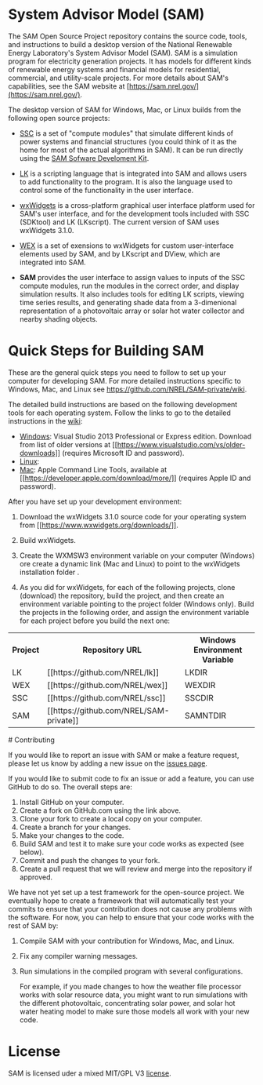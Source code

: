 # System Advisor Model (SAM)

The SAM Open Source Project repository contains the source code, tools, and instructions to build a desktop version of the National Renewable Energy Laboratory's System Advisor Model (SAM). SAM is a simulation program for electricity generation projects. It has models for different kinds of renewable energy systems and financial models for residential, commercial, and utility-scale projects. For more details about SAM's capabilities, see the SAM website at [https://sam.nrel.gov/](https://sam.nrel.gov/).

The desktop version of SAM for Windows, Mac, or Linux builds from the following open source projects:

* [SSC](https://github.com/nrel/ssc) is a set of "compute modules" that simulate different kinds of power systems and financial structures (you could think of it as the home for most of the actual algorithms in SAM). It can be run directly using the [SAM Sofware Develoment Kit](https://sam.nrel.gov/sdk).

* [LK](https://github.com/nrel/lk) is a scripting language that is integrated into SAM and allows users to add functionality to the program. It is also the language used to control some of the functionality in the user interface.

* [wxWidgets](https://www.wxwidgets.org/) is a cross-platform graphical user interface platform used for SAM's user interface, and for the development tools included with SSC (SDKtool) and LK (LKscript). The current version of SAM uses wxWidgets 3.1.0.

* [WEX](https://github.com/nrel/wex) is a set of exensions to wxWidgets for custom user-interface elements used by SAM, and by LKscript and DView, which are integrated into SAM.

* **SAM** provides the user interface to assign values to inputs of the SSC compute modules, run the modules in the correct order, and display simulation results. It also includes tools for editing LK scripts, viewing time series results, and generating shade data from a 3-dimenional representation of a photovoltaic array or solar hot water collector and nearby shading objects.

# Quick Steps for Building SAM

These are the general quick steps you need to follow to set up your computer for developing SAM. For more detailed instructions specific to Windows, Mac, and Linux see https://github.com/NREL/SAM-private/wiki.

The detailed build instructions are based on the following development tools for each operating system. Follow the links to go to the detailed instructions in the [wiki](https://github.com/NREL/SAM/wiki):

* [Windows](https://github.com/NREL/SAM/wiki/Windows-Build-Instructions): Visual Studio 2013 Professional or Express edition. Download from list of older versions at [[https://www.visualstudio.com/vs/older-downloads]] (requires Microsoft ID and password).
* [Linux](https://github.com/NREL/SAM/wiki/Linux-Build-Instructions): 
* [Mac](https://github.com/NREL/SAM/wiki/Mac-Build-Instructions): Apple Command Line Tools, available at [[https://developer.apple.com/download/more/]] (requires Apple ID and password).

After you have set up your development environment:

1. Download the wxWidgets 3.1.0 source code for your operating system from [[https://www.wxwidgets.org/downloads/]].

3. Build wxWidgets.

3. Create the WXMSW3 environment variable on your computer (Windows) ore create a dynamic link (Mac and Linux) to point to the wxWidgets installation folder .

2. As you did for wxWidgets, for each of the following projects, clone (download) the repository, build the project, and then create an environment variable pointing to the project folder (Windows only). Build the projects in the following order, and assign the environment variable for each project before you build the next one:

<table>
<tr><th>Project</th><th>Repository URL</th><th>Windows Environment Variable</th></tr>
<tr><td>LK</td><td>[[https://github.com/NREL/lk]]</td><td>LKDIR</td></tr>
<tr><td>WEX</td><td>[[https://github.com/NREL/wex]]</td><td>WEXDIR</td></tr>
<tr><td>SSC</td><td>[[https://github.com/NREL/ssc]]</td><td>SSCDIR</td></tr>
<tr><td>SAM</td><td>[[https://github.com/NREL/SAM-private]]</td><td>SAMNTDIR</td></tr>
</table>
# Contributing

If you would like to report an issue with SAM or make a feature request, please let us know by adding a new issue on the [issues page](https://github.com/NREL/SAM/issues).

If you would like to submit code to fix an issue or add a feature, you can use GitHub to do so. The overall steps are:

1. Install GitHub on your computer.
2. Create a fork on GitHub.com using the link above.
3. Clone your fork to create a local copy on your computer.
4. Create a branch for your changes.
5. Make your changes to the code.
6. Build SAM and test it to make sure your code works as expected (see below).
7. Commit and push the changes to your fork.
8. Create a pull request that we will review and merge into the repository if approved.

We have not yet set up a test framework for the open-source project. We eventually hope to create a framework that will automatically test your commits to ensure that your contribution does not cause any problems with the software. For now, you can help to ensure that your code works with the rest of SAM by:

1. Compile SAM with your contribution for Windows, Mac, and Linux.

3. Fix any compiler warning messages.

3. Run simulations in the compiled program with several configurations.

	For example, if you made changes to how the weather file processor works with solar resource data, you might want to run simulations with the different photovoltaic, concentrating solar power, and solar hot water heating model to make sure those models all work with your new code.

# License

SAM is licensed uder a mixed MIT/GPL V3 [license](LICENSE.md).

